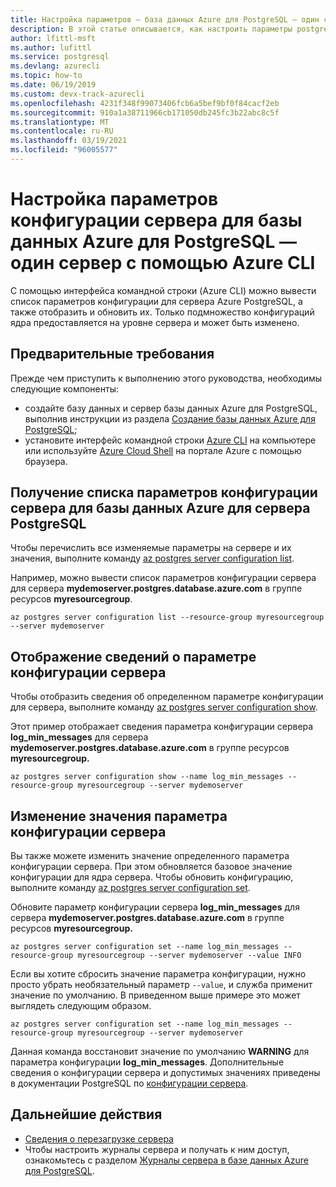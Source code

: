 ```yaml
---
title: Настройка параметров — база данных Azure для PostgreSQL — один сервер
description: В этой статье описывается, как настроить параметры postgres в базе данных Azure для PostgreSQL-Single Server с помощью Azure CLI.
author: lfittl-msft
ms.author: lufittl
ms.service: postgresql
ms.devlang: azurecli
ms.topic: how-to
ms.date: 06/19/2019
ms.custom: devx-track-azurecli
ms.openlocfilehash: 4231f348f99073406fcb6a5bef9bf0f84cacf2eb
ms.sourcegitcommit: 910a1a38711966cb171050db245fc3b22abc8c5f
ms.translationtype: MT
ms.contentlocale: ru-RU
ms.lasthandoff: 03/19/2021
ms.locfileid: "96005577"
---
```

# <a name="customize-server-configuration-parameters-for-azure-database-for-postgresql---single-server-using-azure-cli"></a>Настройка параметров конфигурации сервера для базы данных Azure для PostgreSQL — один сервер с помощью Azure CLI
С помощью интерфейса командной строки (Azure CLI) можно вывести список параметров конфигурации для сервера Azure PostgreSQL, а также отобразить и обновить их. Только подмножество конфигураций ядра предоставляется на уровне сервера и может быть изменено. 

## <a name="prerequisites"></a>Предварительные требования
Прежде чем приступить к выполнению этого руководства, необходимы следующие компоненты:
- создайте базу данных и сервер базы данных Azure для PostgreSQL, выполнив инструкции из раздела [Создание базы данных Azure для PostgreSQL](quickstart-create-server-database-azure-cli.md);
- установите интерфейс командной строки [Azure CLI](/cli/azure/install-azure-cli) на компьютере или используйте [Azure Cloud Shell](../cloud-shell/overview.md) на портале Azure с помощью браузера.

## <a name="list-server-configuration-parameters-for-azure-database-for-postgresql-server"></a>Получение списка параметров конфигурации сервера для базы данных Azure для сервера PostgreSQL
Чтобы перечислить все изменяемые параметры на сервере и их значения, выполните команду [az postgres server configuration list](/cli/azure/postgres/server/configuration).

Например, можно вывести список параметров конфигурации сервера для сервера **mydemoserver.postgres.database.azure.com** в группе ресурсов **myresourcegroup**.
```azurecli-interactive
az postgres server configuration list --resource-group myresourcegroup --server mydemoserver
```
## <a name="show-server-configuration-parameter-details"></a>Отображение сведений о параметре конфигурации сервера
Чтобы отобразить сведения об определенном параметре конфигурации для сервера, выполните команду [az postgres server configuration show](/cli/azure/postgres/server/configuration).

Этот пример отображает сведения параметра конфигурации сервера **log\_min\_messages** для сервера **mydemoserver.postgres.database.azure.com** в группе ресурсов **myresourcegroup.**
```azurecli-interactive
az postgres server configuration show --name log_min_messages --resource-group myresourcegroup --server mydemoserver
```
## <a name="modify-server-configuration-parameter-value"></a>Изменение значения параметра конфигурации сервера
Вы также можете изменить значение определенного параметра конфигурации сервера. При этом обновляется базовое значение конфигурации для ядра сервера. Чтобы обновить конфигурацию, выполните команду [az postgres server configuration set](/cli/azure/postgres/server/configuration). 

Обновите параметр конфигурации сервера **log\_min\_messages** для сервера **mydemoserver.postgres.database.azure.com** в группе ресурсов **myresourcegroup.**
```azurecli-interactive
az postgres server configuration set --name log_min_messages --resource-group myresourcegroup --server mydemoserver --value INFO
```
Если вы хотите сбросить значение параметра конфигурации, нужно просто убрать необязательный параметр `--value`, и служба применит значение по умолчанию. В приведенном выше примере это может выглядеть следующим образом.
```azurecli-interactive
az postgres server configuration set --name log_min_messages --resource-group myresourcegroup --server mydemoserver
```
Данная команда восстановит значение по умолчанию **WARNING** для параметра конфигурации **log\_min\_messages**. Дополнительные сведения о конфигурации сервера и допустимых значениях приведены в документации PostgreSQL по [конфигурации сервера](https://www.postgresql.org/docs/9.6/static/runtime-config.html).

## <a name="next-steps"></a>Дальнейшие действия
- [Сведения о перезагрузке сервера](howto-restart-server-cli.md)
- Чтобы настроить журналы сервера и получать к ним доступ, ознакомьтесь с разделом [Журналы сервера в базе данных Azure для PostgreSQL](concepts-server-logs.md).
